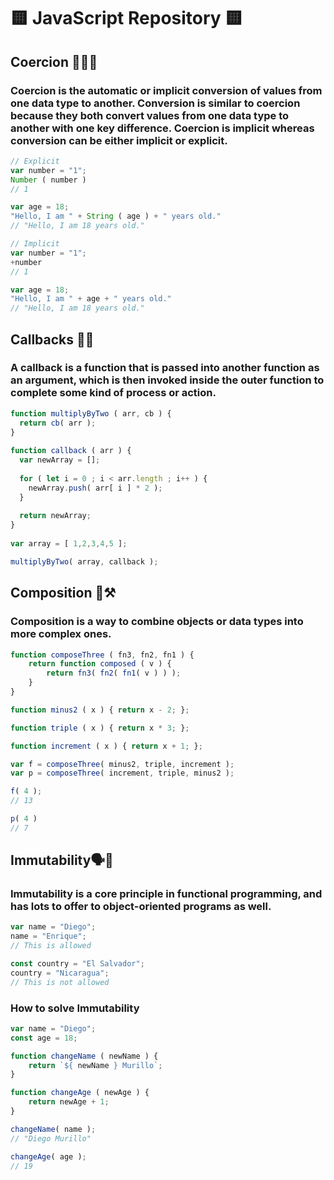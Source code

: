 # 🟨 JavaScript Repository 🟨

## Coercion 🔢🆎🆗

### Coercion is the automatic or implicit conversion of values from one data type to another. Conversion is similar to coercion because they both convert values from one data type to another with one key difference. Coercion is implicit whereas conversion can be either implicit or explicit.

```js
// Explicit
var number = "1";
Number ( number ) 
// 1

var age = 18;
"Hello, I am " + String ( age ) + " years old."
// "Hello, I am 18 years old."

// Implicit
var number = "1";
+number
// 1

var age = 18;
"Hello, I am " + age + " years old."
// "Hello, I am 18 years old."
```

## Callbacks 📲🔙

### A callback is a function that is passed into another function as an argument, which is then invoked inside the outer function to complete some kind of process or action.

```js
function multiplyByTwo ( arr, cb ) {
  return cb( arr );
}
  
function callback ( arr ) {
  var newArray = [];
    
  for ( let i = 0 ; i < arr.length ; i++ ) {
    newArray.push( arr[ i ] * 2 );
  }
    
  return newArray;
}
  
var array = [ 1,2,3,4,5 ];

multiplyByTwo( array, callback );
```
## Composition 🧰⚒️

### Composition is a way to combine objects or data types into more complex ones.

```js
function composeThree ( fn3, fn2, fn1 ) {
    return function composed ( v ) {
        return fn3( fn2( fn1( v ) ) );
    }
}

function minus2 ( x ) { return x - 2; };

function triple ( x ) { return x * 3; };

function increment ( x ) { return x + 1; };

var f = composeThree( minus2, triple, increment );
var p = composeThree( increment, triple, minus2 );

f( 4 );
// 13

p( 4 )
// 7
```

## Immutability🗣️🚫

### Immutability is a core principle in functional programming, and has lots to offer to object-oriented programs as well.

```js
var name = "Diego";
name = "Enrique";
// This is allowed

const country = "El Salvador";
country = "Nicaragua";
// This is not allowed
```
### How to solve Immutability

```js
var name = "Diego";
const age = 18;

function changeName ( newName ) {
    return `${ newName } Murillo`;
}

function changeAge ( newAge ) {
    return newAge + 1;
}

changeName( name );
// "Diego Murillo"

changeAge( age );
// 19
```
